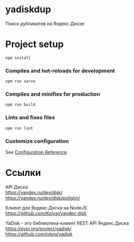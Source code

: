 # yadiskdup
Поиск дубликатов на Яндекс.Диске
  
  
# Project setup
```
npm install
```

### Compiles and hot-reloads for development
```
npm run serve
```

### Compiles and minifies for production
```
npm run build
```

### Lints and fixes files
```
npm run lint
```

### Customize configuration
See [Configuration Reference](https://cli.vuejs.org/config/).


# Ссылки
API Диска  
https://yandex.ru/dev/disk/  
https://yandex.ru/dev/disk/poligon/

Клиент для Яндекс.Диска на NodeJS  
https://github.com/Kolyaj/yandex-disk

YaDisk - это библиотека-клиент REST API Яндекс.Диска  
https://pypi.org/project/yadisk/  
https://github.com/ivknv/yadisk
